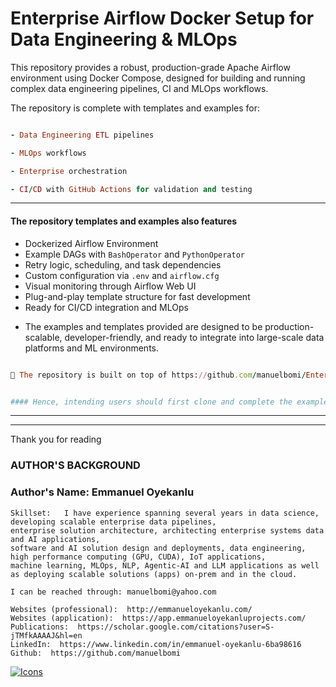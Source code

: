 # Enterprise Airflow Docker Setup for Data Engineering & MLOps

This repository provides a robust, production-grade Apache Airflow environment using Docker Compose, designed for building and running complex data engineering pipelines, CI and MLOps workflows. 

The repository is complete with templates and examples for:


```ruby

- Data Engineering ETL pipelines

- MLOps workflows

- Enterprise orchestration

- CI/CD with GitHub Actions for validation and testing

```
---

#### The repository templates and examples also features

- Dockerized Airflow Environment
- Example DAGs with `BashOperator` and `PythonOperator`
- Retry logic, scheduling, and task dependencies
-  Custom configuration via `.env` and `airflow.cfg`
-  Visual monitoring through Airflow Web UI
- Plug-and-play template structure for fast development
-  Ready for CI/CD integration and MLOps


* The examples and templates provided are designed to be production-scalable, developer-friendly, and ready to integrate into large-scale data platforms and ML environments.



```ruby

🔗 The repository is built on top of https://github.com/manuelbomi/Enterprise-Airflow-with-Docker


#### Hence, intending users should first clone and complete the examples and templates at https://github.com/manuelbomi/Enterprise-Airflow-with-Docker before cocncluding with the examples and templates here

```
---





























---


Thank you for reading
  

### **AUTHOR'S BACKGROUND**
### Author's Name:  Emmanuel Oyekanlu
```
Skillset:   I have experience spanning several years in data science, developing scalable enterprise data pipelines,
enterprise solution architecture, architecting enterprise systems data and AI applications,
software and AI solution design and deployments, data engineering, high performance computing (GPU, CUDA), IoT applications,
machine learning, MLOps, NLP, Agentic-AI and LLM applications as well as deploying scalable solutions (apps) on-prem and in the cloud.

I can be reached through: manuelbomi@yahoo.com

Websites (professional):  http://emmanueloyekanlu.com/
Websites (application):  https://app.emmanueloyekanluprojects.com/
Publications:  https://scholar.google.com/citations?user=S-jTMfkAAAAJ&hl=en
LinkedIn:  https://www.linkedin.com/in/emmanuel-oyekanlu-6ba98616
Github:  https://github.com/manuelbomi

```
[![Icons](https://skillicons.dev/icons?i=aws,azure,gcp,scala,mongodb,redis,cassandra,kafka,anaconda,matlab,nodejs,django,py,c,anaconda,git,github,mysql,docker,kubernetes&theme=dark)](https://skillicons.dev)




  
  







